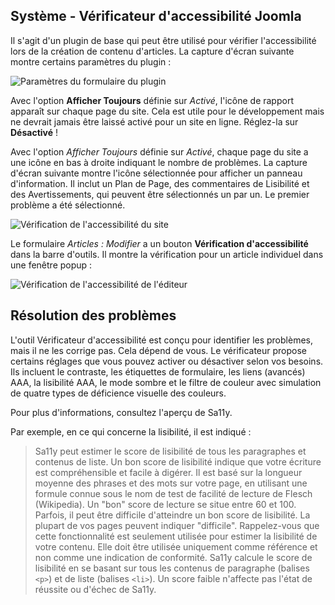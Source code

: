 <!-- Filename: jdocmanual?manual=user&heading=performance&filename=accessibility-checker.md / Display title: Vérificateur d'accessibilité  -->

## Système - Vérificateur d'accessibilité Joomla

Il s'agit d'un plugin de base qui peut être utilisé pour vérifier l'accessibilité lors de la création de contenu d'articles. La capture d'écran suivante montre certains paramètres du plugin :

![Paramètres du formulaire du plugin](../../../en/images/performance/performance-jooa11y-plugin-form.png "Paramètres du plugin")

Avec l'option **Afficher Toujours** définie sur *Activé*, l'icône de rapport apparaît sur chaque page du site. Cela est utile pour le développement mais ne devrait jamais être laissé activé pour un site en ligne. Réglez-la sur **Désactivé** !

Avec l'option *Afficher Toujours* définie sur *Activé*, chaque page du site a une icône en bas à droite indiquant le nombre de problèmes. La capture d'écran suivante montre l'icône sélectionnée pour afficher un panneau d'information. Il inclut un Plan de Page, des commentaires de Lisibilité et des Avertissements, qui peuvent être sélectionnés un par un. Le premier problème a été sélectionné.

![Vérification de l'accessibilité du site](../../../en/images/performance/performance-jooa11y-site-display.png "Vérification de l'accessibilité du site")

Le formulaire *Articles : Modifier* a un bouton **Vérification d'accessibilité** dans la barre d'outils. Il montre la vérification pour un article individuel dans une fenêtre popup :

![Vérification de l'accessibilité de l'éditeur](../../../en/images/performance/performance-jooa11y-admin-display.png "Vérification de l'accessibilité de l'éditeur")

## Résolution des problèmes

L'outil Vérificateur d'accessibilité est conçu pour identifier les problèmes, mais il ne les corrige pas. Cela dépend de vous. Le vérificateur propose certains réglages que vous pouvez activer ou désactiver selon vos besoins. Ils incluent le contraste, les étiquettes de formulaire, les liens (avancés) AAA, la lisibilité AAA, le mode sombre et le filtre de couleur avec simulation de quatre types de déficience visuelle des couleurs.

Pour plus d'informations, consultez l'aperçu de Sa11y.

Par exemple, en ce qui concerne la lisibilité, il est indiqué :

>Sa11y peut estimer le score de lisibilité de tous les paragraphes et contenus de liste. Un bon score de lisibilité indique que votre écriture est compréhensible et facile à digérer. Il est basé sur la longueur moyenne des phrases et des mots sur votre page, en utilisant une formule connue sous le nom de test de facilité de lecture de Flesch (Wikipedia). Un "bon" score de lecture se situe entre 60 et 100. Parfois, il peut être difficile d'atteindre un bon score de lisibilité. La plupart de vos pages peuvent indiquer "difficile". Rappelez-vous que cette fonctionnalité est seulement utilisée pour estimer la lisibilité de votre contenu. Elle doit être utilisée uniquement comme référence et non comme une indication de conformité. Sa11y calcule le score de lisibilité en se basant sur tous les contenus de paragraphe (balises `<p>`) et de liste (balises `<li>`). Un score faible n'affecte pas l'état de réussite ou d'échec de Sa11y.

